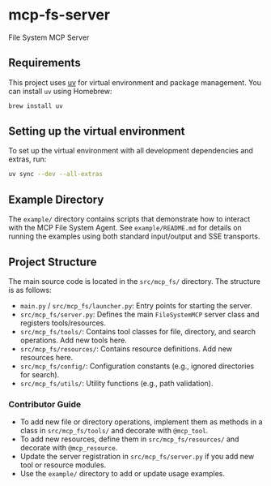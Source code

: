 # mcp-fs-server
File System MCP Server

## Requirements

This project uses [uv](https://github.com/astral-sh/uv) for virtual environment and package management. You can install `uv` using Homebrew:

```sh
brew install uv
```

## Setting up the virtual environment

To set up the virtual environment with all development dependencies and extras, run:

```sh
uv sync --dev --all-extras
```

## Example Directory

The `example/` directory contains scripts that demonstrate how to interact with the MCP File System Agent. See `example/README.md` for details on running the examples using both standard input/output and SSE transports.

## Project Structure

The main source code is located in the `src/mcp_fs/` directory. The structure is as follows:

- `main.py` / `src/mcp_fs/launcher.py`: Entry points for starting the server.
- `src/mcp_fs/server.py`: Defines the main `FileSystemMCP` server class and registers tools/resources.
- `src/mcp_fs/tools/`: Contains tool classes for file, directory, and search operations. Add new tools here.
- `src/mcp_fs/resources/`: Contains resource definitions. Add new resources here.
- `src/mcp_fs/config/`: Configuration constants (e.g., ignored directories for search).
- `src/mcp_fs/utils/`: Utility functions (e.g., path validation).

### Contributor Guide

- To add new file or directory operations, implement them as methods in a class in `src/mcp_fs/tools/` and decorate with `@mcp_tool`.
- To add new resources, define them in `src/mcp_fs/resources/` and decorate with `@mcp_resource`.
- Update the server registration in `src/mcp_fs/server.py` if you add new tool or resource modules.
- Use the `example/` directory to add or update usage examples.
